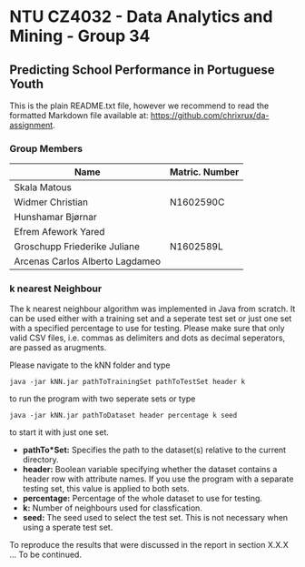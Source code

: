 # NTU CZ4032 - Data Analytics and Mining - Group 34
## Predicting School Performance in Portuguese Youth
This is the plain README.txt file, however we recommend to read the formatted Markdown file available at: https://github.com/chrixrux/da-assignment.

### Group Members
Name | Matric. Number
---- | -------------
Skala Matous |
Widmer Christian | N1602590C
Hunshamar Bjørnar |
Efrem Afework Yared |
Groschupp Friederike Juliane | N1602589L
Arcenas Carlos Alberto Lagdameo |

### k nearest Neighbour  
The k nearest neighbour algorithm was implemented in Java from scratch. It can be used either with a training set and a seperate test set or just one set with a specified percentage to use for testing.
Please make sure that only valid CSV files, i.e. commas as delimiters and dots as decimal seperators, are passed as arugments.

Please navigate to the kNN folder and type
```
java -jar kNN.jar pathToTrainingSet pathToTestSet header k
```
to run the program with two seperate sets or type
```
java -jar kNN.jar pathToDataset header percentage k seed
```
to start it with just one set.

* **pathTo*Set:** Specifies the path to the dataset(s) relative to the current directory.
* **header:** Boolean variable specifying whether the dataset contains a header row with attribute names. If you use the program with a separate testing set, this value is applied to both sets.
* **percentage:** Percentage of the whole dataset to use for testing.
* **k:** Number of neighbours used for classfication.
* **seed:** The seed used to select the test set. This is not necessary when using a sperate test set.

To reproduce the results that were discussed in the report in section X.X.X  ... To be continued.
